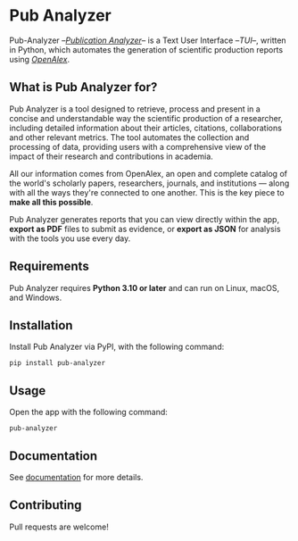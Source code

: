 # Pub Analyzer

Pub-Analyzer –[*Publication Analyzer*](https://github.com/alejandrgaspar/pub-analyzer)– is a Text User Interface –*TUI*–, written in Python, which automates the generation of scientific production reports using [*OpenAlex*](https://openalex.org/).

## What is Pub Analyzer for?

Pub Analyzer is a tool designed to retrieve, process and present in a concise and understandable way the scientific production of a researcher, including detailed information about their articles, citations, collaborations and other relevant metrics. The tool automates the collection and processing of data, providing users with a comprehensive view of the impact of their research and contributions in academia.

All our information comes from OpenAlex, an open and complete catalog of the world's scholarly papers, researchers, journals, and institutions &mdash; along with all the ways they're connected to one another. This is the key piece to **make all this possible**.

Pub Analyzer generates reports that you can view directly within the app, **export as PDF** files to submit as evidence, or **export as JSON** for analysis with the tools you use every day.

## Requirements

Pub Analyzer requires **Python 3.10 or later** and can run on Linux, macOS, and Windows.

## Installation

Install Pub Analyzer via PyPI, with the following command:

```
pip install pub-analyzer
```

## Usage

Open the app with the following command:

```
pub-analyzer
```

## Documentation

See [documentation](https://pub-analyzer.com/) for more details.

## Contributing

Pull requests are welcome!
